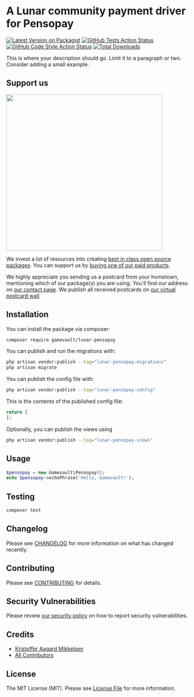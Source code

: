 # A Lunar community payment driver for Pensopay

[![Latest Version on Packagist](https://img.shields.io/packagist/v/gamevault/lunar-pensopay.svg?style=flat-square)](https://packagist.org/packages/gamevault/lunar-pensopay)
[![GitHub Tests Action Status](https://img.shields.io/github/actions/workflow/status/gamevault/lunar-pensopay/run-tests.yml?branch=main&label=tests&style=flat-square)](https://github.com/gamevault/lunar-pensopay/actions?query=workflow%3Arun-tests+branch%3Amain)
[![GitHub Code Style Action Status](https://img.shields.io/github/actions/workflow/status/gamevault/lunar-pensopay/fix-php-code-style-issues.yml?branch=main&label=code%20style&style=flat-square)](https://github.com/gamevault/lunar-pensopay/actions?query=workflow%3A"Fix+PHP+code+style+issues"+branch%3Amain)
[![Total Downloads](https://img.shields.io/packagist/dt/gamevault/lunar-pensopay.svg?style=flat-square)](https://packagist.org/packages/gamevault/lunar-pensopay)

This is where your description should go. Limit it to a paragraph or two. Consider adding a small example.

## Support us

[<img src="https://github-ads.s3.eu-central-1.amazonaws.com/lunar-pensopay.jpg?t=1" width="419px" />](https://spatie.be/github-ad-click/lunar-pensopay)

We invest a lot of resources into creating [best in class open source packages](https://spatie.be/open-source). You can support us by [buying one of our paid products](https://spatie.be/open-source/support-us).

We highly appreciate you sending us a postcard from your hometown, mentioning which of our package(s) you are using. You'll find our address on [our contact page](https://spatie.be/about-us). We publish all received postcards on [our virtual postcard wall](https://spatie.be/open-source/postcards).

## Installation

You can install the package via composer:

```bash
composer require gamevault/lunar-pensopay
```

You can publish and run the migrations with:

```bash
php artisan vendor:publish --tag="lunar-pensopay-migrations"
php artisan migrate
```

You can publish the config file with:

```bash
php artisan vendor:publish --tag="lunar-pensopay-config"
```

This is the contents of the published config file:

```php
return [
];
```

Optionally, you can publish the views using

```bash
php artisan vendor:publish --tag="lunar-pensopay-views"
```

## Usage

```php
$pensopay = new Gamevault\Pensopay();
echo $pensopay->echoPhrase('Hello, Gamevault!');
```

## Testing

```bash
composer test
```

## Changelog

Please see [CHANGELOG](CHANGELOG.md) for more information on what has changed recently.

## Contributing

Please see [CONTRIBUTING](CONTRIBUTING.md) for details.

## Security Vulnerabilities

Please review [our security policy](../../security/policy) on how to report security vulnerabilities.

## Credits

- [Kristoffer Aagard Mikkelsen](https://github.com/kris914g)
- [All Contributors](../../contributors)

## License

The MIT License (MIT). Please see [License File](LICENSE.md) for more information.
